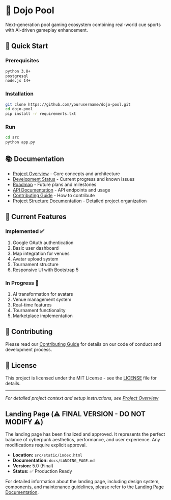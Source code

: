 # 🎱 Dojo Pool

Next-generation pool gaming ecosystem combining real-world cue sports with AI-driven gameplay enhancement.

## 🚀 Quick Start

### Prerequisites
```bash
python 3.8+
postgresql
node.js 14+
```

### Installation
```bash
git clone https://github.com/yourusername/dojo-pool.git
cd dojo-pool
pip install -r requirements.txt
```

### Run
```bash
cd src
python app.py
```

## 📚 Documentation

- [Project Overview](docs/PROJECT_OVERVIEW.md) - Core concepts and architecture
- [Development Status](DEVELOPMENT_TRACKING.md) - Current progress and known issues
- [Roadmap](docs/ROADMAP.md) - Future plans and milestones
- [API Documentation](docs/api.md) - API endpoints and usage
- [Contributing Guide](CONTRIBUTING.md) - How to contribute
- [Project Structure Documentation](docs/PROJECT_STRUCTURE.md) - Detailed project organization

## 🎯 Current Features

### Implemented ✅
1. Google OAuth authentication
2. Basic user dashboard
3. Map integration for venues
4. Avatar upload system
5. Tournament structure
6. Responsive UI with Bootstrap 5

### In Progress 🚧
1. AI transformation for avatars
2. Venue management system
3. Real-time features
4. Tournament functionality
5. Marketplace implementation

## 🤝 Contributing

Please read our [Contributing Guide](CONTRIBUTING.md) for details on our code of conduct and development process.

## 📝 License

This project is licensed under the MIT License - see the [LICENSE](LICENSE) file for details.

---

*For detailed project context and setup instructions, see [Project Overview](docs/PROJECT_OVERVIEW.md)*

## Landing Page (⚠️ FINAL VERSION - DO NOT MODIFY ⚠️)
The landing page has been finalized and approved. It represents the perfect balance of cyberpunk aesthetics, performance, and user experience. Any modifications require explicit approval.

- **Location:** `src/static/index.html`
- **Documentation:** `docs/LANDING_PAGE.md`
- **Version:** 5.0 (Final)
- **Status:** ✅ Production Ready

For detailed information about the landing page, including design system, components, and maintenance guidelines, please refer to the [Landing Page Documentation](docs/LANDING_PAGE.md).
